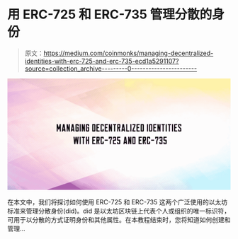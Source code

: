 # 用 ERC-725 和 ERC-735 管理分散的身份

> 原文：<https://medium.com/coinmonks/managing-decentralized-identities-with-erc-725-and-erc-735-ecd1a5291107?source=collection_archive---------0----------------------->

![](img/b2e7b039b25610ef584cf511baa045eb.png)

在本文中，我们将探讨如何使用 ERC-725 和 ERC-735 这两个广泛使用的以太坊标准来管理分散身份(did)。did 是以太坊区块链上代表个人或组织的唯一标识符，可用于以分散的方式证明身份和其他属性。在本教程结束时，您将知道如何创建和管理…